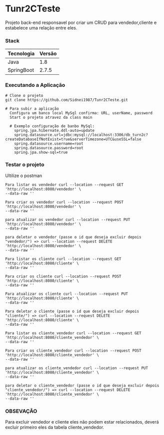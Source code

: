 # Tunr2CTeste
Projeto back-end responsavel por criar um CRUD para vendedor,cliente e estabelece uma relação entre eles. 


### Stack

| Tecnologia     | Versão   |
|----------------|----------|
| Java           | 1.8      |
| SpringBoot     | 2.7.5    |


### Executando a Aplicação

    # Clone o projeto
    git clone https://github.com/Sidnei1987/Tunr2CTeste.git

    # Para subir a aplicação
      Configura um banco local MySql confirma: URL, userName, password
      Start o projeto atravez da class main
    
      # Exemplo configuração de banbo MySql:
        spring.jpa.hibernate.ddl-auto=update
        spring.datasource.url=jdbc:mysql://localhost:3306/db_turn2c?createDatabaseIfNotExist=true&serverTimezone=UTC&useSSL=false
        spring.datasource.username=root
        spring.datasource.password=root
        spring.jpa.show-sql=true
        
### Testar o projeto
  Ultilize o postman
  
    Para listar os vendedor curl --location --request GET 'http://localhost:8080/vendedor' \
    --data-raw ''

    Para criar os vendedor curl --location --request POST 'http://localhost:8080/vendedor' \
    --data-raw ''

    para atualizar os vendedor curl --location --request PUT 'http://localhost:8080/vendedor' \
    --data-raw ''

    para deletar o vendedor (passe o id que deseja excluir depois "vendedor/") => curl --location --request DELETE 'http://localhost:8080/vendedor' \
    --data-raw '' 

    Para listar os cliente curl --location --request GET 'http://localhost:8080/cliente' \
    --data-raw ''

    Para criar os cliente curl --location --request POST 'http://localhost:8080/cliente' \
    --data-raw ''

    Para atualizar os cliente curl --location --request PUT 'http://localhost:8080/cliente' \
    --data-raw ''
    
    Para deletar o cliente (passe o id que deseja excluir depois "cliente/") => curl --location --request DELETE 'http://localhost:8080/cliente' \
    --data-raw '' 

    Para listar os cliente_vendedor curl --location --request GET 'http://localhost:8080/cliente_vendedor' \
    --data-raw ''
    
    Para criar os cliente_vendedor curl --location --request POST 'http://localhost:8080/cliente_vendedor' \
    --data-raw ''
    
    para atualizar os cliente_vendedor curl --location --request PUT 'http://localhost:8080/cliente_vendedor' \
    --data-raw ''
    
    para deletar o cliente_vendedor (passe o id que deseja excluir depois "cliente_vendedor/") => curl --location --request DELETE 'http://localhost:8080/cliente_vendedor' \
    --data-raw '' 

### OBSEVAÇÃO
  Para excluir vendedor e cliente eles não podem estar relacionados, deverá excluir primeiro eles da tabela cliente_vendedor.

  

